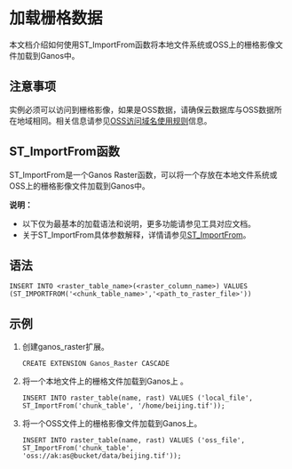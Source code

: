 # 加载栅格数据

本文档介绍如何使用ST\_ImportFrom函数将本地文件系统或OSS上的栅格影像文件加载到Ganos中。

## 注意事项

实例必须可以访问到栅格影像，如果是OSS数据，请确保云数据库与OSS数据所在地域相同。相关信息请参见[OSS访问域名使用规则](/intl.zh-CN/开发指南/访问域名（Endpoint）/OSS访问域名使用规则.md)信息。

## ST\_ImportFrom函数

ST\_ImportFrom是一个Ganos Raster函数，可以将一个存放在本地文件系统或OSS上的栅格影像文件加载到Ganos中。

**说明：**

-   以下仅为最基本的加载语法和说明，更多功能请参见工具对应文档。
-   关于ST\_ImportFrom具体参数解释，详情请参见[ST\_ImportFrom]()。

## 语法

```
INSERT INTO <raster_table_name>(<raster_column_name>) VALUES (ST_IMPORTFROM('<chunk_table_name>','<path_to_raster_file>'))
```

## 示例

1.  创建ganos\_raster扩展。

    ```
    CREATE EXTENSION Ganos_Raster CASCADE
    ```

2.  将一个本地文件上的栅格文件加载到Ganos上 。

    ```
    INSERT INTO raster_table(name, rast) VALUES ('local_file', ST_ImportFrom('chunk_table', '/home/beijing.tif'));
    ```

3.  将一个OSS文件上的栅格影像文件加载到Ganos上。

    ```
    INSERT INTO raster_table(name, rast) VALUES ('oss_file', ST_ImportFrom('chunk_table', 'oss://ak:as@bucket/data/beijing.tif'));
    ```


